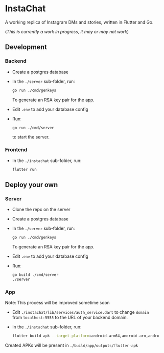 # InstaChat

A working replica of Instagram DMs and stories, written in Flutter and Go.

(_This is currently a work in progress, it may or may not work_)

## Development

### Backend

- Create a postgres database
- In the `./server` sub-folder, run:

  ```bash
  go run ./cmd/genkeys
  ```

  To generate an RSA key pair for the app.

- Edit `.env` to add your database config
- Run:

  ```bash
  go run ./cmd/server
  ```

  to start the server.

### Frontend

- In the `./instachat` sub-folder, run:

  ```bash
  flutter run
  ```

## Deploy your own

### Server

- Clone the repo on the server
- Create a postgres database
- In the `./server` sub-folder, run:

  ```bash
  go run ./cmd/genkeys
  ```

  To generate an RSA key pair for the app.

- Edit `.env` to add your database config
- Run:

  ```bash
  go build ./cmd/server
  ./server
  ```

### App

Note: This process will be improved sometime soon

- Edit `./instachat/lib/services/auth_service.dart` to change `domain` from `localhost:5555` to the URL of your backend domain.

- In the `./instachat` sub-folder, run:

  ```bash
  flutter build apk --target-platform=android-arm64,android-arm,android-x64 --split-per-abi
  ```

Created APKs will be present in `./build/app/outputs/flutter-apk`
